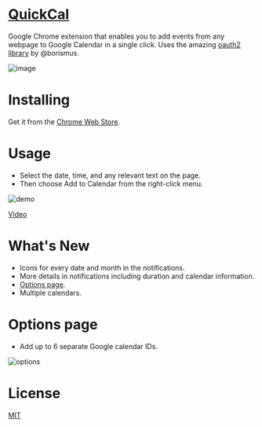 [QuickCal](http://goo.gl/Xi5CPY)
========
Google Chrome extension that enables you to add events from any webpage to Google Calendar in a single click. Uses the amazing [oauth2 library](https://github.com/borismus/oauth2-extensions) by @borismus.

![image](http://cl.ly/image/0q1x3x3x1y18/Screen%20Shot%202014-12-25%20at%207.20.04%20AM.png)

Installing
===
Get it from the [Chrome Web Store](http://goo.gl/Xi5CPY).

Usage
===
* Select the date, time, and any relevant text on the page.
* Then choose Add to Calendar from the right-click menu.

![demo](http://giant.gfycat.com/WeeklyDeliriousBlackmamba.gif)

[Video](https://www.youtube.com/watch?v=Xu9lpSpKsYE)

What's New
===
* Icons for every date and month in the notifications.
* More details in notifications including duration and calendar information.
* [Options page](chrome-extension://icjajjdjapnambfpabdklkenamgjcfba/options/index.html).
* Multiple calendars.

Options page
===
* Add up to 6 separate Google calendar IDs.

![options](http://cl.ly/image/3Z0S0Q0i0o3Y/options.png)

License
===
[MIT](https://github.com/nishanths/QuickCal/blob/master/LICENSE)